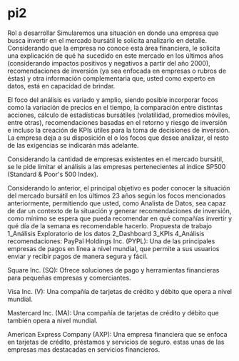 # pi2
Rol a desarrollar
Simularemos una situación en donde una empresa que busca invertir en el mercado bursátil le solicita analizarlo en detalle. Considerando que la empresa no conoce esta área financiera, le solicita una explicación de qué ha sucedido en este mercado en los últimos años (considerando impactos positivos y negativos a partir del año 2000), recomendaciones de inversión (ya sea enfocada en empresas o rubros de éstas) y otra información complementaria que, usted como experto en datos, está en capacidad de brindar.

El foco del análisis es variado y amplio, siendo posible incorporar focos como la variación de precios en el tiempo, la comparación entre distintas acciones, cálculo de estadísticas bursátiles (volatilidad, promedios móviles, entre otras), recomendaciones basadas en el retorno y riesgo de inversión e incluso la creación de KPIs útiles para la toma de decisiones de inversión. La empresa deja a su disposición el o los focos que desee analizar, el resto de las exigencias se indicarán más adelante.

Considerando la cantidad de empresas existentes en el mercado bursátil, se le pide limitar el análisis a las empresas pertenecientes al índice SP500 (Standard & Poor's 500 Index).

Considerando lo anterior, el principal objetivo es poder conocer la situación del mercado bursátil en los últimos 23 años según los focos mencionados anteriormente, permitiendo que usted, como Analista de Datos, sea capaz de dar un contexto de la situación y generar recomendaciones de inversión, como mínimo se espera que pueda recomendar en qué compañías invertir y qué día de la semana es recomendable hacerlo.
Propuesta de trabajo
1_Análisis Exploratorio de los datos
2_Dashboard
3_KPIs
4_Análisis
recomendaciones:
PayPal Holdings Inc. (PYPL): Una de las principales empresas de pagos en línea a nivel mundial, que permite a sus usuarios enviar y recibir pagos de manera segura y fácil.

Square Inc. (SQ): Ofrece soluciones de pago y herramientas financieras para pequeñas empresas y comerciantes.

Visa Inc. (V): Una compañía de tarjetas de crédito y débito que opera a nivel mundial.

Mastercard Inc. (MA): Una compañía de tarjetas de crédito y débito que también opera a nivel mundial.

American Express Company (AXP): Una empresa financiera que se enfoca en tarjetas de crédito, préstamos y servicios de seguro.
estas unas de las empresas mas destacadas en servicios financieros.
